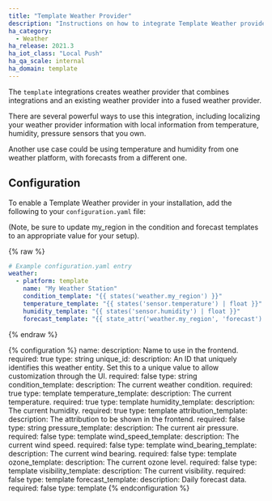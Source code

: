 ```yaml
---
title: "Template Weather Provider"
description: "Instructions on how to integrate Template Weather provider into Home Assistant."
ha_category: 
  - Weather
ha_release: 2021.3
ha_iot_class: "Local Push"
ha_qa_scale: internal
ha_domain: template
---
```


The `template` integrations creates weather provider that combines integrations and an existing weather provider into a fused weather provider.

There are several powerful ways to use this integration, including localizing your weather provider information with local information from temperature, humidity, pressure sensors that you own.

Another use case could be using temperature and humidity from one weather platform, with forecasts from a different one.


## Configuration

To enable a Template Weather provider in your installation, add the following to your `configuration.yaml` file:

(Note, be sure to update my_region in the condition and forecast templates to an appropriate value for your setup).

{% raw %}

```yaml
# Example configuration.yaml entry
weather:
  - platform: template
    name: "My Weather Station"
    condition_template: "{{ states('weather.my_region') }}"
    temperature_template: "{{ states('sensor.temperature') | float }}"
    humidity_template: "{{ states('sensor.humidity') | float }}"
    forecast_template: "{{ state_attr('weather.my_region', 'forecast') }}"
```

{% endraw %}

{% configuration %}
name:
  description: Name to use in the frontend.
  required: true
  type: string
unique_id:
  description: An ID that uniquely identifies this weather entity. Set this to a unique value to allow customization through the UI.
  required: false
  type: string
condition_template:
  description: The current weather condition.
  required: true
  type: template
temperature_template:
  description: The current temperature.
  required: true
  type: template
humidity_template:
  description: The current humidity.
  required: true
  type: template
attribution_template:
  description: The attribution to be shown in the frontend.
  required: false
  type: string
pressure_template:
  description: The current air pressure.
  required: false
  type: template
wind_speed_template:
  description: The current wind speed.
  required: false
  type: template
wind_bearing_template:
  description: The current wind bearing.
  required: false
  type: template
ozone_template:
  description: The current ozone level.
  required: false
  type: template
visibility_template:
  description: The current visibility.
  required: false
  type: template
forecast_template:
  description: Daily forecast data.
  required: false
  type: template
{% endconfiguration %}
